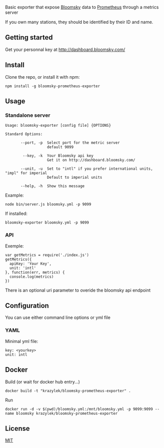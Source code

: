 Basic exporter that expose [Bloomsky](https://www.bloomsky.com/) data to [Prometheus](https://prometheus.io/) through a metrics server

If you own many stations, they should be identified by their ID and name.


## Getting started

Get your personnal key at http://dashboard.bloomsky.com/



## Install

Clone the repo, or install it with npm:

```
npm install -g bloomsky-prometheus-exporter
```


## Usage 

### Standalone server

```
Usage: bloomsky-exporter [config file] {OPTIONS}

Standard Options:

       --port, -p  Select port for the metric server
                   default 9099

        --key, -k  Your Bloomsky api key
                   Get it on http://dashboard.bloomsky.com/

       --unit, -u  Set to "intl" if you prefer international units, "impl" for imperial
                   Default to imperial units

       --help, -h  Show this message
```

Example:

```
node bin/server.js bloomsky.yml -p 9099
```

If installed: 

```
bloomsky-exporter bloomsky.yml -p 9099
```

### API

Exemple:

```
var getMetrics = require('./index.js')
getMetrics({ 
  apiKey: 'Your Key',
  unit: 'intl'
}, function(err, metrics) {
  console.log(metrics)
})
```

There is an optional uri parameter to overide the bloomsky api endpoint


## Configuration

You can use either command line options or yml file

### YAML

Minimal yml file:

```
key: <yourkey>
unit: intl
```

## Docker

Build (or wait for docker hub entry...)

```
docker build -t "krazylek/bloomsky-prometheus-exporter" .
```

Run

```
docker run -d -v $(pwd)/bloomsky.yml:/mnt/bloomsky.yml -p 9099:9099 --name bloomsky krazylek/bloomsky-prometheus-exporter
```

## License

[MIT](https://tldrlegal.com/license/mit-license])

